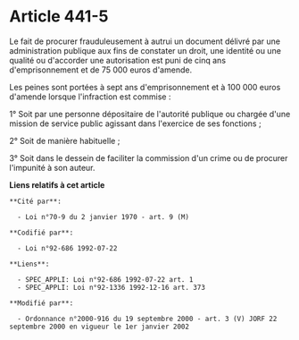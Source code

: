 # Article 441-5

Le fait de procurer frauduleusement à autrui un document délivré par une administration publique aux fins de constater un
droit, une identité ou une qualité ou d'accorder une autorisation est puni de cinq ans d'emprisonnement et de 75 000 euros
d'amende.

Les peines sont portées à sept ans d'emprisonnement et à 100 000 euros d'amende lorsque l'infraction est commise :

1° Soit par une personne dépositaire de l'autorité publique ou chargée d'une mission de service public agissant dans
l'exercice de ses fonctions ;

2° Soit de manière habituelle ;

3° Soit dans le dessein de faciliter la commission d'un crime ou de procurer l'impunité à son auteur.

**Liens relatifs à cet article**

	**Cité par**:

	  - Loi n°70-9 du 2 janvier 1970 - art. 9 (M)

	**Codifié par**:

	  - Loi n°92-686 1992-07-22

	**Liens**:

	  - SPEC_APPLI: Loi n°92-686 1992-07-22 art. 1
	  - SPEC_APPLI: Loi n°92-1336 1992-12-16 art. 373

	**Modifié par**:

	  - Ordonnance n°2000-916 du 19 septembre 2000 - art. 3 (V) JORF 22 septembre 2000 en vigueur le 1er janvier 2002
